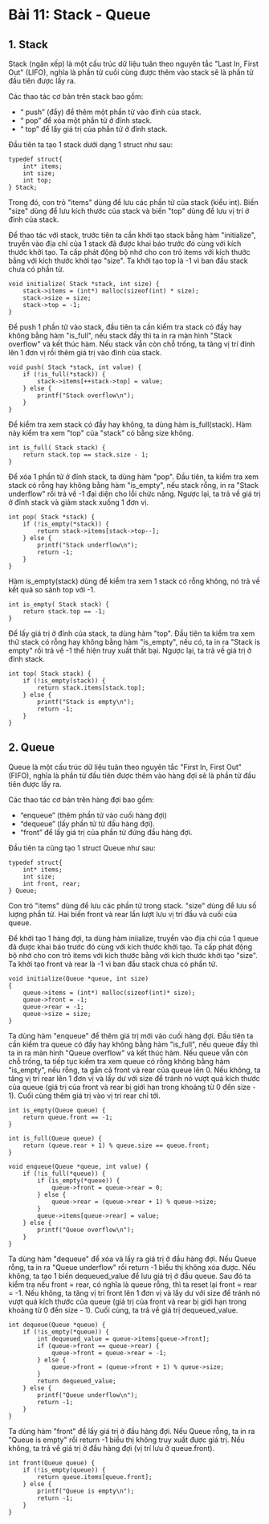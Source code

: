 # Bài 11: Stack - Queue
## 1. Stack
Stack (ngăn xếp) là một cấu trúc dữ liệu tuân theo nguyên tắc "Last In, First Out" (LIFO), nghĩa là phần tử cuối cùng được thêm vào stack sẽ là phần tử đầu tiên được lấy ra. 

Các thao tác cơ bản trên stack bao gồm:
- “ push” (đẩy) để thêm một phần tử vào đỉnh của stack.
- “ pop” để xóa một phần tử ở đỉnh stack.
- “ top” để lấy giá trị của phần tử ở đỉnh stack.

Đầu tiên ta tạo 1 stack dưới dạng 1 struct như sau:
```
typedef struct{
    int* items;
    int size;
    int top;
} Stack;
```
Trong đó, con trỏ "items" dùng để lưu các phần tử của stack (kiểu int). Biến "size" dùng để lưu kích thước của stack và biến "top" dùng để lưu vị trí ở đỉnh của stack.

Để thao tác với stack, trước tiên ta cần khởi tạo stack bằng hàm "initialize", truyền vào địa chỉ của 1 stack đã được khai báo trước đó cùng với kích thước khởi tạo.
Ta cấp phát động bộ nhớ cho con trỏ items với kích thước bằng với kích thước khởi tạo "size". Ta khởi tạo top là -1 vì ban đầu stack chưa có phần tử.

```
void initialize( Stack *stack, int size) {
    stack->items = (int*) malloc(sizeof(int) * size);
    stack->size = size;
    stack->top = -1;
}
```
Để push 1 phần tử vào stack, đầu tiên ta cần kiểm tra stack có đầy hay không bằng hàm "is_full", nếu stack đầy thì ta in ra màn hình "Stack overflow" và kết thúc hàm. Nếu stack vẫn còn chỗ trống, ta tăng vị trí đỉnh lên 1 đơn vị rồi thêm giá trị vào đỉnh của stack.

```
void push( Stack *stack, int value) {
    if (!is_full(*stack)) {
        stack->items[++stack->top] = value;
    } else {
        printf("Stack overflow\n");
    }
}
```
Để kiểm tra xem stack có đầy hay không, ta dùng hàm is_full(stack). Hàm này kiểm tra xem "top" của "stack" có bằng size không.
```
int is_full( Stack stack) {
    return stack.top == stack.size - 1;
}
```

Để xóa 1 phần tử ở đỉnh stack, ta dùng hàm "pop". Đầu tiên, ta kiểm tra xem stack có rỗng hay không bằng hàm "is_empty", nếu stack rỗng, in ra "Stack underflow" rồi trả về -1 đại diện cho lỗi chức năng. Ngược lại, ta trả về giá trị ở đỉnh stack và giảm stack xuống 1 đơn vị.

```
int pop( Stack *stack) {
    if (!is_empty(*stack)) {
        return stack->items[stack->top--];
    } else {
        printf("Stack underflow\n");
        return -1;
    }
}
```

Hàm is_empty(stack) dùng để kiểm tra xem 1 stack có rỗng không, nó trả về kết quả so sánh top với -1.
```
int is_empty( Stack stack) {
    return stack.top == -1;
}
```

Để lấy giá trị ở đỉnh của stack, ta dùng hàm "top". Đầu tiên ta kiểm tra xem thử stack có rỗng hay không bằng hàm "is_empty", nếu có, ta in ra "Stack is empty" rồi trả về -1 thể hiện truy xuất thất bại. Ngược lại, ta trả về giá trị ở đỉnh stack.

```
int top( Stack stack) {
    if (!is_empty(stack)) {
        return stack.items[stack.top];
    } else {
        printf("Stack is empty\n");
        return -1;
    }
}
```

## 2. Queue
Queue là một cấu trúc dữ liệu tuân theo nguyên tắc "First In, First Out" (FIFO), nghĩa là phần tử đầu tiên được thêm vào hàng đợi sẽ là phần tử đầu tiên được lấy ra. 

Các thao tác cơ bản trên hàng đợi bao gồm:
- “enqueue” (thêm phần tử vào cuối hàng đợi)
- “dequeue” (lấy phần tử từ đầu hàng đợi). 
- “front” để lấy giá trị của phần tử đứng đầu hàng đợi.

Đầu tiên ta cũng tạo 1 struct Queue như sau:

```
typedef struct{
    int* items;
    int size;
    int front, rear;
} Queue;
```

Con trỏ "items" dùng để lưu các phần tử trong stack. "size" dùng để lưu số lượng phần tử. Hai biến front và rear lần lượt lưu vị trí đầu và cuối của queue.


Để khởi tạo 1 hàng đợi, ta dùng hàm iniialize, truyền vào địa chỉ của 1 queue đã được khai báo trước đó cùng với kích thước khởi tạo.
Ta cấp phát động bộ nhớ cho con trỏ items với kích thước bằng với kích thước khởi tạo "size". Ta khởi tạo front và rear là -1 vì ban đầu stack chưa có phần tử.
```
void initialize(Queue *queue, int size) 
{
    queue->items = (int*) malloc(sizeof(int)* size);
    queue->front = -1;
    queue->rear = -1;
    queue->size = size;
}
```

Ta dùng hàm "enqueue" để thêm giá trị mới vào cuối hàng đợi. Đầu tiên ta cần kiểm tra queue có đầy hay không bằng hàm "is_full", nếu queue đầy thì ta in ra màn hình "Queue overflow" và kết thúc hàm. Nếu queue vẫn còn chỗ trống, ta tiếp tục kiểm tra xem queue có rỗng không bằng hàm "is_empty", nếu rỗng, ta gắn cả front và rear của queue lên 0. Nếu không, ta tăng vị trí rear lên 1 đơn vị và lấy dư với size để tránh nó vượt quá kích thước của queue (giá trị của front và rear bị giới hạn trong khoảng từ 0 đến size - 1). Cuối cùng thêm giá trị vào vị trí rear chỉ tới.

```
int is_empty(Queue queue) {
    return queue.front == -1;
}

int is_full(Queue queue) {
    return (queue.rear + 1) % queue.size == queue.front;
}

void enqueue(Queue *queue, int value) {
    if (!is_full(*queue)) {
        if (is_empty(*queue)) {
            queue->front = queue->rear = 0;
        } else {
            queue->rear = (queue->rear + 1) % queue->size;
        }
        queue->items[queue->rear] = value;
    } else {
        printf("Queue overflow\n");
    }
}
```

Ta dùng hàm "dequeue" để xóa và lấy ra giá trị ở đầu hàng đợi. Nếu Queue rỗng, ta in ra "Queue underflow" rồi return -1 biểu thị không xóa được. Nếu không, ta tạo 1 biến dequeued_value để lưu giá trị ở đầu queue. Sau đó ta kiểm tra nếu front = rear, có nghĩa là queue rỗng, thì ta reset lại front = rear = -1. Nếu không, ta tăng vị trí front lên 1 đơn vị và lấy dư với size để tránh nó vượt quá kích thước của queue (giá trị của front và rear bị giới hạn trong khoảng từ 0 đến size - 1). Cuối cùng, ta trả về giá trị dequeued_value.

```
int dequeue(Queue *queue) {
    if (!is_empty(*queue)) {
        int dequeued_value = queue->items[queue->front];
        if (queue->front == queue->rear) {
            queue->front = queue->rear = -1;
        } else {
            queue->front = (queue->front + 1) % queue->size;
        }
        return dequeued_value;
    } else {
        printf("Queue underflow\n");
        return -1;
    }
}
```
Ta dùng hàm "front" để lấy giá trị ở đầu hàng đợi. Nếu Queue rỗng, ta in ra "Queue is empty" rồi return -1 biểu thị không truy xuất được giá trị. Nếu không, ta trả về giá trị ở đầu hàng đợi (vị trí lưu ở queue.front). 
```
int front(Queue queue) {
    if (!is_empty(queue)) {
        return queue.items[queue.front];
    } else {
        printf("Queue is empty\n");
        return -1;
    }
}
```




